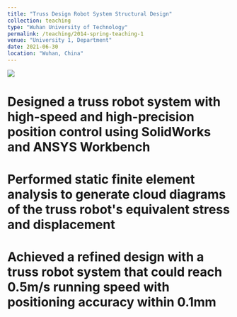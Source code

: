 ```yaml
---
title: "Truss Design Robot System Structural Design"
collection: teaching
type: "Wuhan University of Technology"
permalink: /teaching/2014-spring-teaching-1
venue: "University 1, Department"
date: 2021-06-30
location: "Wuhan, China"
---
```

<img src='profile'>

Designed a truss robot system with high-speed and high-precision position control using SolidWorks and ANSYS Workbench
======

Performed static finite element analysis to generate cloud diagrams of the truss robot's equivalent stress and displacement
======

Achieved a refined design with a truss robot system that could reach 0.5m/s running speed with positioning accuracy within 0.1mm
======
